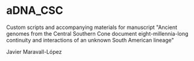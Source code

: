 # aDNA_CSC
Custom scripts and accompanying materials for manuscript "Ancient genomes from the Central Southern Cone document eight-millennia-long continuity and interactions of an unknown South American lineage" 

Javier Maravall-López
